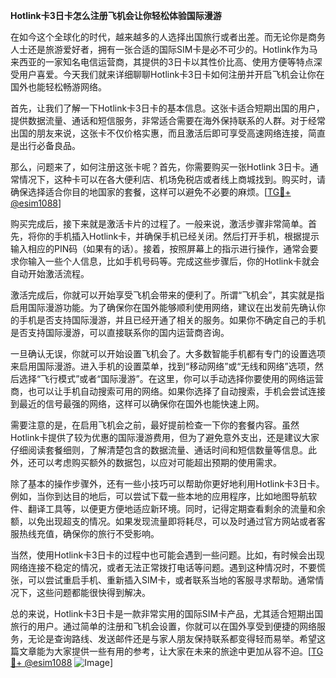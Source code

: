 **Hotlink卡3日卡怎么注册飞机会让你轻松体验国际漫游**

在如今这个全球化的时代，越来越多的人选择出国旅行或者出差。而无论你是商务人士还是旅游爱好者，拥有一张合适的国际SIM卡是必不可少的。Hotlink作为马来西亚的一家知名电信运营商，其提供的3日卡以其性价比高、使用方便等特点深受用户喜爱。今天我们就来详细聊聊Hotlink卡3日卡如何注册并开启飞机会让你在国外也能轻松畅游网络。

首先，让我们了解一下Hotlink卡3日卡的基本信息。这张卡适合短期出国的用户，提供数据流量、通话和短信服务，非常适合需要在海外保持联系的人群。对于经常出国的朋友来说，这张卡不仅价格实惠，而且激活后即可享受高速网络连接，简直是出行必备良品。

那么，问题来了，如何注册这张卡呢？首先，你需要购买一张Hotlink 3日卡。通常情况下，这种卡可以在各大便利店、机场免税店或者线上商城找到。购买时，请确保选择适合你目的地国家的套餐，这样可以避免不必要的麻烦。[[TG💪+ @esim1088](https://t.me/s/esim1088)]

购买完成后，接下来就是激活卡片的过程了。一般来说，激活步骤非常简单。首先，将你的手机插入Hotlink卡，并确保手机已经关闭。然后打开手机，根据提示输入相应的PIN码（如果有的话）。接着，按照屏幕上的指示进行操作，通常会要求你输入一些个人信息，比如手机号码等。完成这些步骤后，你的Hotlink卡就会自动开始激活流程。

激活完成后，你就可以开始享受飞机会带来的便利了。所谓“飞机会”，其实就是指启用国际漫游功能。为了确保你在国外能够顺利使用网络，建议在出发前先确认你的手机是否支持国际漫游，并且已经开通了相关的服务。如果你不确定自己的手机是否支持国际漫游，可以直接联系你的国内运营商咨询。

一旦确认无误，你就可以开始设置飞机会了。大多数智能手机都有专门的设置选项来启用国际漫游。进入手机的设置菜单，找到“移动网络”或“无线和网络”选项，然后选择“飞行模式”或者“国际漫游”。在这里，你可以手动选择你要使用的网络运营商，也可以让手机自动搜索可用的网络。如果你选择了自动搜索，手机会尝试连接到最近的信号最强的网络，这样可以确保你在国外也能快速上网。

需要注意的是，在启用飞机会之前，最好提前检查一下你的套餐内容。虽然Hotlink卡提供了较为优惠的国际漫游费用，但为了避免意外支出，还是建议大家仔细阅读套餐细则，了解清楚包含的数据流量、通话时间和短信数量等信息。此外，还可以考虑购买额外的数据包，以应对可能超出预期的使用需求。

除了基本的操作步骤外，还有一些小技巧可以帮助你更好地利用Hotlink卡3日卡。例如，当你到达目的地后，可以尝试下载一些本地的应用程序，比如地图导航软件、翻译工具等，以便更方便地适应新环境。同时，记得定期查看剩余的流量和余额，以免出现超支的情况。如果发现流量即将耗尽，可以及时通过官方网站或者客服热线充值，确保你的旅行不受影响。

当然，使用Hotlink卡3日卡的过程中也可能会遇到一些问题。比如，有时候会出现网络连接不稳定的情况，或者无法正常拨打电话等问题。遇到这种情况时，不要慌张，可以尝试重启手机、重新插入SIM卡，或者联系当地的客服寻求帮助。通常情况下，这些问题都能很快得到解决。

总的来说，Hotlink卡3日卡是一款非常实用的国际SIM卡产品，尤其适合短期出国旅行的用户。通过简单的注册和飞机会设置，你就可以在国外享受到便捷的网络服务，无论是查询路线、发送邮件还是与家人朋友保持联系都变得轻而易举。希望这篇文章能为大家提供一些有用的参考，让大家在未来的旅途中更加从容不迫。[[TG💪+ @esim1088](https://t.me/s/esim1088) ![Image](https://i.postimg.cc/4NQfJmqS/Snipaste-2025-05-13-00-14-12.png)]